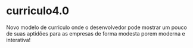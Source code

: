 # curriculo4.0
Novo modelo de curriculo onde o desenvolvedor pode mostrar um pouco de suas aptidões para as empresas de forma modesta porem moderna e interativa!
